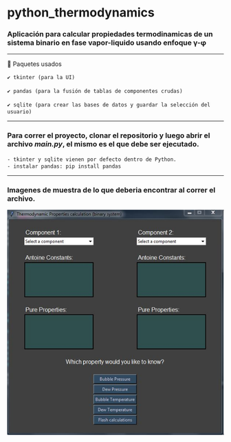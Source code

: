 # python_thermodynamics
### Aplicación para calcular propiedades termodinamicas de un sistema binario en fase vapor-liquido usando enfoque γ-φ

---

📌 Paquetes usados

    ✔️ tkinter (para la UI)

    ✔️ pandas (para la fusión de tablas de componentes crudas)

    ✔️ sqlite (para crear las bases de datos y guardar la selección del usuario)
    
---

### Para correr el proyecto, clonar el repositorio y luego abrir el archivo *main.py*, el mismo es el que debe ser ejecutado.
    - tkinter y sqlite vienen por defecto dentro de Python.
    - instalar pandas: pip install pandas

---
### Imagenes de muestra de lo que deberia encontrar al correr el archivo.

![Primera ventana](https://github.com/engcarlosperezmolero/python_thermodynamics/blob/master/imagenes_de_muestra/0_ventana_principal.JPG?raw=true)

